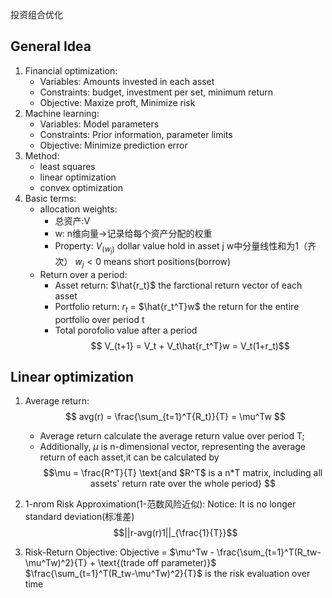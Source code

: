 投资组合优化
## General Idea
1. Financial optimization:
   - Variables: Amounts invested in each asset 
   - Constraints: budget, investment per set, minimum return 
   - Objective:  Maxize proft, Minimize risk
2. Machine learning:
   - Variables: Model parameters
   - Constraints: Prior information, parameter limits
   - Objective: Minimize prediction error
3. Method:
   - least squares
   - linear optimization
   - convex optimization
4. Basic terms:
   - allocation weights:
     - 总资产:V
     - w: n维向量->记录给每个资产分配的权重
     - Property:
       $V_(w_j)$ dollar value hold in asset j
       w中分量线性和为1（齐次）
       $w_j < 0$ means short positions(borrow)
   - Return over a period:
     - Asset return: $\hat{r_t}$ the farctional return vector of each asset
     - Portfolio return: $r_t$ = $\hat{r_t^T}w$ the return for the entire portfolio over period t
     - Total porofolio value after a period
       $$ V_{t+1} = V_t + V_t\hat{r_t^T}w = V_t(1+r_t)$$

## Linear optimization
1. Average return:
   $$ avg(r) = \frac{\sum_{t=1}^T{R_t}}{T} = \mu^Tw $$
   - Average return calculate the average return value over period T;
   - Additionally, $\mu$ is n-dimensional vector, representing the average return of each asset,it can be calculated by $$\mu = \frac{R^T}{T} \text{and $R^T$ is a n*T matrix, including all assets' return rate over the whole period} $$
2. 1-nrom Risk Approximation(1-范数风险近似):
   Notice: It is no longer standard deviation(标准差)
   $$||r-avg(r)1||_{\frac{1}{T}}$$

3. Risk-Return Objective:
   Objective = $\mu^Tw - \frac{\sum_{t=1}^T(R_tw-\mu^Tw)^2}{T} + \text{(trade off parameter)}$
   $\frac{\sum_{t=1}^T(R_tw-\mu^Tw)^2}{T}$ is the risk evaluation over time
    
   
   
   






























